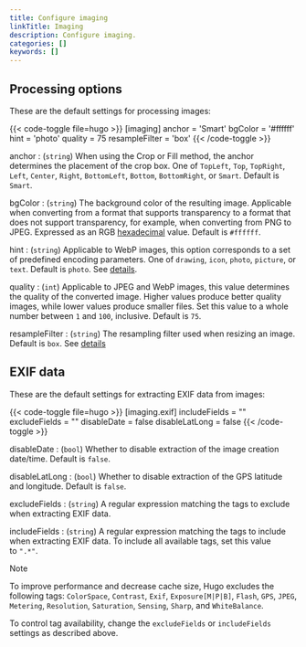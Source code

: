 ```yaml
---
title: Configure imaging
linkTitle: Imaging
description: Configure imaging.
categories: []
keywords: []
---
```


## Processing options

These are the default settings for processing images:

{{< code-toggle file=hugo >}}
[imaging]
anchor = 'Smart'
bgColor = '#ffffff'
hint = 'photo'
quality = 75
resampleFilter = 'box'
{{< /code-toggle >}}

anchor
: (`string`) When using the Crop or Fill method, the anchor determines the placement of the crop box. One of `TopLeft`, `Top`, `TopRight`, `Left`, `Center`, `Right`, `BottomLeft`, `Bottom`, `BottomRight`, or `Smart`. Default is `Smart`.

bgColor
: (`string`) The background color of the resulting image. Applicable when converting from a format that supports transparency to a format that does not support transparency, for example, when converting from PNG to JPEG. Expressed as an RGB [hexadecimal] value. Default is `#ffffff`.

[hexadecimal]: https://developer.mozilla.org/en-US/docs/Web/CSS/hex-color

hint
: (`string`) Applicable to WebP images, this option corresponds to a set of predefined encoding parameters. One of `drawing`, `icon`, `photo`, `picture`, or `text`. Default is `photo`. See&nbsp;[details](/content-management/image-processing/#hint).

quality
: (`int`) Applicable to JPEG and WebP images, this value determines the quality of the converted image. Higher values produce better quality images, while lower values produce smaller files. Set this value to a whole number between `1` and `100`, inclusive. Default is `75`.

resampleFilter
: (`string`) The resampling filter used when resizing an image. Default is `box`. See&nbsp;[details](/content-management/image-processing/#resampling-filter)

## EXIF data

These are the default settings for extracting EXIF data from images:

{{< code-toggle file=hugo >}}
[imaging.exif]
includeFields = ""
excludeFields = ""
disableDate = false
disableLatLong = false
{{< /code-toggle >}}

disableDate
: (`bool`) Whether to disable extraction of the image creation date/time. Default is `false`.

disableLatLong
: (`bool`) Whether to disable extraction of the GPS latitude and longitude. Default is `false`.

excludeFields
: (`string`) A regular expression matching the tags to exclude when extracting EXIF data.

includeFields
: (`string`) A regular expression matching the tags to include when extracting EXIF data. To include all available tags, set this value to&nbsp;`".*"`.

> [!note]
> To improve performance and decrease cache size, Hugo excludes the following tags: `ColorSpace`, `Contrast`, `Exif`, `Exposure[M|P|B]`, `Flash`, `GPS`, `JPEG`, `Metering`, `Resolution`, `Saturation`, `Sensing`, `Sharp`, and `WhiteBalance`.
>
> To control tag availability, change the `excludeFields` or `includeFields` settings as described above.
